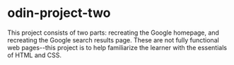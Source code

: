 # odin-project-two
This project consists of two parts: recreating the Google homepage, and recreating the Google search results page. These are not fully functional web pages--this project is to help familiarize the learner with the essentials of HTML and CSS.
